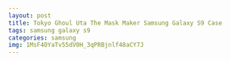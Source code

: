 ```yaml
---
layout: post
title: Tokyo Ghoul Uta The Mask Maker Samsung Galaxy S9 Case
tags: samsung galaxy s9
categories: samsung
img: 1MsF4OYaTv55dV0H_3qPRBjnlf48aCY7J
---
```

